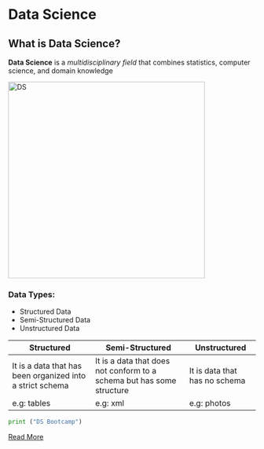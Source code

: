 # Data Science

## What is Data Science?

**Data Science** is a _multidisciplinary field_ that combines statistics, computer science, and domain knowledge

<img width="400" height="400" alt="DS" src="https://github.com/M24o1n/CLI-Git-Lab/assets/78993584/59ef2c8f-6120-410a-be25-7cc944f3a389">

### Data Types:

- Structured Data
- Semi-Structured Data
- Unstructured Data

| Structured                                                | Semi-Structured                                                       | Unstructured                  |
| --------------------------------------------------------- | --------------------------------------------------------------------- | ----------------------------- |
| It is a data that has been organized into a strict schema | It is a data that does not conform to a schema but has some structure | It is data that has no schema |
| e.g: tables                                               | e.g: xml                                                              | e.g: photos                   |

```python
print ("DS Bootcamp")
```

[Read More](https://en.wikipedia.org/wiki/Data_science)
